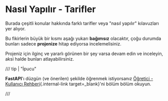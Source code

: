 # Nasıl Yapılır - Tarifler

Burada çeşitli konular hakkında farklı tarifler veya "nasıl yapılır" kılavuzları yer alıyor.

Bu fikirlerin büyük bir kısmı aşağı yukarı **bağımsız** olacaktır, çoğu durumda bunları sadece **projenize** hitap ediyorsa incelemelisiniz.

Projeniz için ilginç ve yararlı görünen bir şey varsa devam edin ve inceleyin, aksi halde bunları atlayabilirsiniz.

/// tip | "İpucu"

**FastAPI**'ı düzgün (ve önerilen) şekilde öğrenmek istiyorsanız [Öğretici - Kullanıcı Rehberi](../tutorial/index.md){.internal-link target=_blank}'ni bölüm bölüm okuyun.

///
